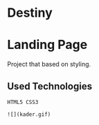 # Destiny

# Landing Page

Project that based on styling.

## Used Technologies

```
HTML5 CSS3

![](kader.gif)